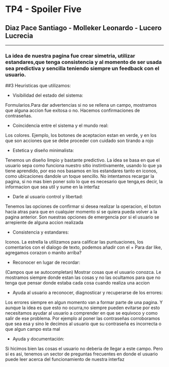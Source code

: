 # TP4 - Spoiler Five 
## Diaz Pace Santiago - Molleker Leonardo - Lucero Lucrecia
______________________
### La idea de nuestra pagina fue crear  simetria, utilizar estandares,que tenga consistencia y al momento de ser usada sea predictiva y sencilla teniendo siempre un feedback con el usuario.


##3 Heuristicas que utilizamos:
- Visibilidad del estado del sistema:

Formularios.Para dar advertencias si no se rellena un campo, mostramos que alguna accion fue exitosa o no.
Hacemos confirmaciones de  contraseñas.

- Coincidencia entre el sistema y el mundo real:

Los colores. Ejemplo, los botones de aceptacion estan en verde, y en los que son acciones que se debe proceder con cuidado son tirando a rojo

- Estetica y diseño minimalista:

Tenemos un diseño limpio y bastante predictivo. La idea se basa en que el usuario sepa como funciona nuestro sitio instintivamente, usando lo que ya tiene aprendido, por eso nos basamos en los estandares tanto en iconos, como ubicaciones dandole un toque sencillo.
No intentamos recargar la pagina, si no mas bien poner solo lo que es necesario que tenga,es decir, la informacion que sea util y sume en la interfaz

- Darle al usuario control y libertad:

Tenemos las opciones de confirmar si desea realizar la operacion, el boton hacia atras para que en cualquier momento si se quiera pueda volver a la pagina anterior.
Son nuestras opciones de emergencia por si el usuario se arrepiente de alguna accion realizada

- Consistencia y estandares:

Iconos. La estrella la utilizamos para calificar las puntuaciones, los comentarios con el dialogo de texto, podemos añadir con el + 
Para dar like, agregamos corazon o manito arriba?

- Reconocer en lugar de recordar: 

(Campos que se autocompletan)
Mostrar cosas que el usuario conozca. Le mostramos siempre donde estan las cosas y no las ocultamos para que no tenga que pensar donde estaba cada cosa cuando realiza una accion

- Ayuda al usuario a reconocer, diagnosticar y recuperarse de los errores:

Los errores siempre en algun momento van a formar parte de una pagina.
Y aunque la idea es que esto no ocurra,no siempre pueden evitarse por esto  necesitamos ayudar al usuario a comprender en que se equivoco y como salir de ese problema. 
Por ejemplo al poner las contraseñas corroboramos que sea esa y sino le decimos al usuario que su contraseña es incorrecta o que algun campo esta mal

- Ayuda y documentación: 

Si hicimos bien las cosas el usuario no deberia de llegar a este campo.
Pero si es asi, tenemos un sector de preguntas frecuentes en donde el usuario puede leer acerca del funcionamiento de nuestra interfaz
